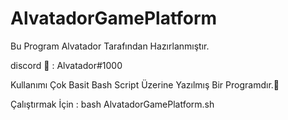 # AlvatadorGamePlatform
Bu Program Alvatador  Tarafından Hazırlanmıştır.


discord 📸 : Alvatador#1000


Kullanımı Çok Basit Bash Script Üzerine Yazılmış Bir Programdır.💯  



Çalıştırmak İçin : bash AlvatadorGamePlatform.sh
